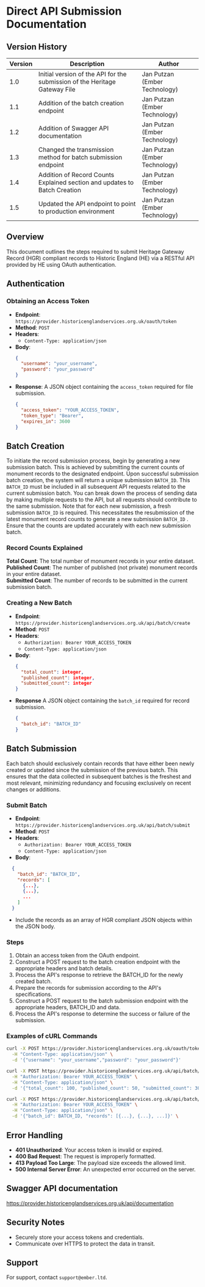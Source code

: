 
# Direct API Submission Documentation

## Version History 

Version| Description | Author 
--- | --- | --- 
1.0  | Initial version of the API for the submission of the Heritage Gateway File | Jan Putzan (Ember Technology)
1.1  | Addition of the batch creation endpoint | Jan Putzan (Ember Technology)
1.2  | Addition of Swagger API documentation  | Jan Putzan (Ember Technology)
1.3  | Changed the transmission method for batch submission endpoint  | Jan Putzan (Ember Technology)
1.4  | Addition of Record Counts Explained section and updates to Batch Creation | Jan Putzan (Ember Technology)
1.5  | Updated the API endpoint to point to production environment | Jan Putzan (Ember Technology)

## Overview

This document outlines the steps required to submit Heritage Gateway Record (HGR) compliant records to Historic England (HE) via a RESTful API provided by HE using OAuth authentication.

## Authentication

### Obtaining an Access Token

- **Endpoint**: `https://provider.historicenglandservices.org.uk/oauth/token`
- **Method**: `POST`
- **Headers**: 
  - `Content-Type: application/json`
- **Body**:
  ```json
  {
    "username": "your_username",
    "password": "your_password"
  }
  ```
- **Response**: A JSON object containing the `access_token` required for file submission.
  ```json
  {
    "access_token": "YOUR_ACCESS_TOKEN",
    "token_type": "Bearer",
    "expires_in": 3600
  }
  ```

## Batch Creation

To initiate the record submission process, begin by generating a new submission batch. This is achieved by submitting the current counts of monument records to the designated endpoint. Upon successful submission batch creation, the system will return a unique submission `BATCH_ID`. This `BATCH_ID` must be included in all subsequent API requests related to the current submission batch. You can break down the process of sending data by making multiple requests to the API, but all requests should contribute to the same submission. Note that for each new submission, a fresh submission `BATCH_ID` is required. This necessitates the resubmission of the latest monument record counts to generate a new submission `BATCH_ID` . Ensure that the counts are updated accurately with each new submission batch.

### Record Counts Explained
**Total Count**: The total number of monument records in your entire dataset. \
**Published Count**: The number of published (not private) monument records in your entire dataset. \
**Submitted Count**: The number of records to be submitted in the current submission batch.

### Creating a New Batch

- **Endpoint**: `https://provider.historicenglandservices.org.uk/api/batch/create`
- **Method**: `POST`
- **Headers**:
  - `Authorization: Bearer YOUR_ACCESS_TOKEN`
  - `Content-Type: application/json`
- **Body**:
  ```json
  {
    "total_count": integer,
    "published_count": integer,
    "submitted_count": integer
  }
  ```
- **Response** A JSON object containing the `batch_id` required for record submission.
  ```json
  {
    "batch_id": "BATCH_ID"
  }
  ```

## Batch Submission

Each batch should exclusively contain records that have either been newly created or updated since the submission of the previous batch. This ensures that the data collected in subsequent batches is the freshest and most relevant, minimizing redundancy and focusing exclusively on recent changes or additions.

### Submit Batch

- **Endpoint**: `https://provider.historicenglandservices.org.uk/api/batch/submit`
- **Method**: `POST`
- **Headers**: 
  - `Authorization: Bearer YOUR_ACCESS_TOKEN`
  - `Content-Type: application/json`
- **Body**:
```json
  {
    "batch_id": "BATCH_ID",
    "records": [
      {...},
      {...},
      ...
    ]
  }
  ```
  - Include the records as an array of HGR compliant JSON objects within the JSON body.

### Steps

1. Obtain an access token from the OAuth endpoint.
2. Construct a POST request to the batch creation endpoint with the appropriate headers and batch details.
3. Process the API's response to retrieve the BATCH_ID for the newly created batch.
4. Prepare the records for submission according to the API's specifications.
5. Construct a POST request to the batch submission endpoint with the appropriate headers, BATCH_ID and data.
6. Process the API's response to determine the success or failure of the submission.

### Examples of cURL Commands

```bash
curl -X POST https://provider.historicenglandservices.org.uk/oauth/token \
  -H "Content-Type: application/json" \
  -d '{"username": "your_username","password": "your_password"}'
```

```bash
curl -X POST https://provider.historicenglandservices.org.uk/api/batch/create \
  -H "Authorization: Bearer YOUR_ACCESS_TOKEN" \
  -H "Content-Type: application/json" \
  -d '{"total_count": 100, "published_count": 50, "submitted_count": 30}'
```

```bash
curl -X POST https://provider.historicenglandservices.org.uk/api/batch/submit \
  -H "Authorization: Bearer YOUR_ACCESS_TOKEN" \
  -H "Content-Type: application/json" \
  -d '{"batch_id": BATCH_ID, "records": [{...}, {...}, ...]}' \

```

## Error Handling

- **401 Unauthorized**: Your access token is invalid or expired.
- **400 Bad Request**: The request is improperly formatted.
- **413 Payload Too Large**: The payload size exceeds the allowed limit.
- **500 Internal Server Error**: An unexpected error occurred on the server.

## Swagger API documentation

https://provider.historicenglandservices.org.uk/api/documentation

## Security Notes

- Securely store your access tokens and credentials.
- Communicate over HTTPS to protect the data in transit.

## Support

For support, contact `support@ember.ltd`.
